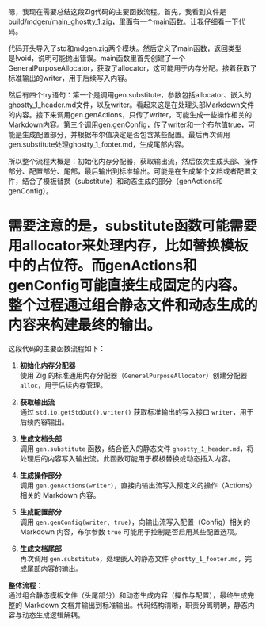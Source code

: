 嗯，我现在需要总结这段Zig代码的主要函数流程。首先，我看到文件是build/mdgen/main_ghostty_1.zig，里面有一个main函数。让我仔细看一下代码。

代码开头导入了std和mdgen.zig两个模块。然后定义了main函数，返回类型是!void，说明可能抛出错误。main函数里首先创建了一个GeneralPurposeAllocator，获取了allocator，这可能用于内存分配。接着获取了标准输出的writer，用于后续写入内容。

然后有四个try语句：第一个是调用gen.substitute，参数包括allocator、嵌入的ghostty_1_header.md文件，以及writer。看起来这是在处理头部Markdown文件的内容。接下来调用gen.genActions，只传了writer，可能生成一些操作相关的Markdown内容。第三个调用gen.genConfig，传了writer和一个布尔值true，可能是生成配置部分，并根据布尔值决定是否包含某些配置。最后再次调用gen.substitute处理ghostty_1_footer.md，生成尾部内容。

所以整个流程大概是：初始化内存分配器，获取输出流，然后依次生成头部、操作部分、配置部分、尾部，最后输出到标准输出。可能是在生成某个文档或者配置文件，结合了模板替换（substitute）和动态生成的部分（genActions和genConfig）。

需要注意的是，substitute函数可能需要用allocator来处理内存，比如替换模板中的占位符。而genActions和genConfig可能直接生成固定的内容。整个过程通过组合静态文件和动态生成的内容来构建最终的输出。
================================================
这段代码的主要函数流程如下：

1. **初始化内存分配器**  
   使用 Zig 的标准通用内存分配器（`GeneralPurposeAllocator`）创建分配器 `alloc`，用于后续内存管理。

2. **获取输出流**  
   通过 `std.io.getStdOut().writer()` 获取标准输出的写入接口 `writer`，用于后续内容输出。

3. **生成文档头部**  
   调用 `gen.substitute` 函数，结合嵌入的静态文件 `ghostty_1_header.md`，将处理后的内容写入输出流。此函数可能用于模板替换或动态插入内容。

4. **生成操作部分**  
   调用 `gen.genActions(writer)`，直接向输出流写入预定义的操作（Actions）相关的 Markdown 内容。

5. **生成配置部分**  
   调用 `gen.genConfig(writer, true)`，向输出流写入配置（Config）相关的 Markdown 内容，布尔参数 `true` 可能用于控制是否启用某些配置选项。

6. **生成文档尾部**  
   再次调用 `gen.substitute`，处理嵌入的静态文件 `ghostty_1_footer.md`，完成尾部内容的输出。

**整体流程**：  
通过组合静态模板文件（头尾部分）和动态生成内容（操作与配置），最终生成完整的 Markdown 文档并输出到标准输出。代码结构清晰，职责分离明确，静态内容与动态生成逻辑解耦。